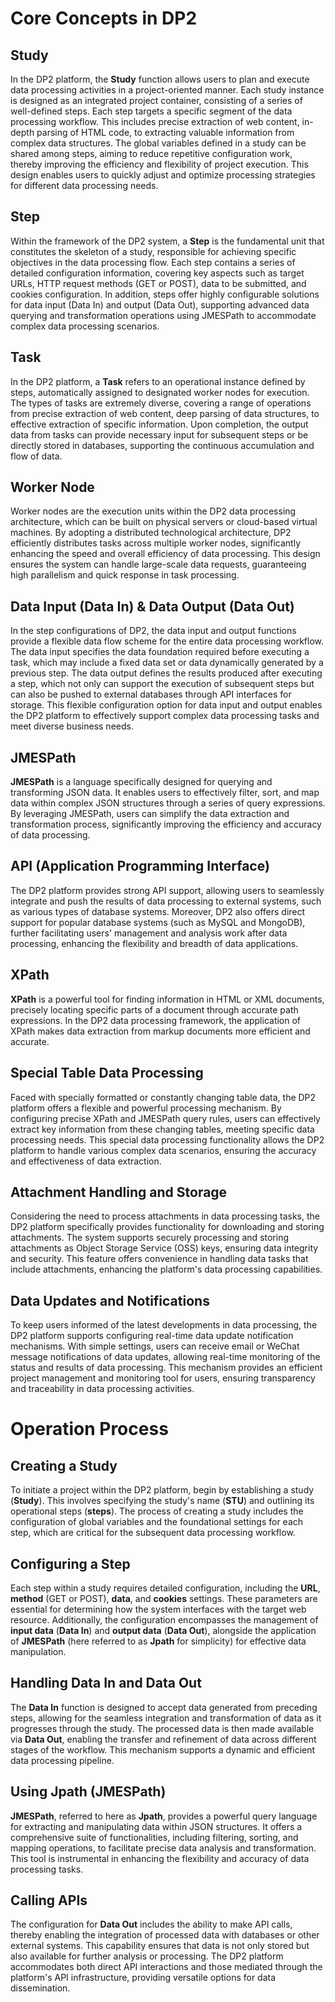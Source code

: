 # Core Concepts in DP2
## Study

In the DP2 platform, the **Study** function allows users to plan and execute data processing activities in a project-oriented manner. Each study instance is designed as an integrated project container, consisting of a series of well-defined steps. Each step targets a specific segment of the data processing workflow. This includes precise extraction of web content, in-depth parsing of HTML code, to extracting valuable information from complex data structures. The global variables defined in a study can be shared among steps, aiming to reduce repetitive configuration work, thereby improving the efficiency and flexibility of project execution. This design enables users to quickly adjust and optimize processing strategies for different data processing needs.

## Step

Within the framework of the DP2 system, a **Step** is the fundamental unit that constitutes the skeleton of a study, responsible for achieving specific objectives in the data processing flow. Each step contains a series of detailed configuration information, covering key aspects such as target URLs, HTTP request methods (GET or POST), data to be submitted, and cookies configuration. In addition, steps offer highly configurable solutions for data input (Data In) and output (Data Out), supporting advanced data querying and transformation operations using JMESPath to accommodate complex data processing scenarios.

## Task

In the DP2 platform, a **Task** refers to an operational instance defined by steps, automatically assigned to designated worker nodes for execution. The types of tasks are extremely diverse, covering a range of operations from precise extraction of web content, deep parsing of data structures, to effective extraction of specific information. Upon completion, the output data from tasks can provide necessary input for subsequent steps or be directly stored in databases, supporting the continuous accumulation and flow of data.

## Worker Node

Worker nodes are the execution units within the DP2 data processing architecture, which can be built on physical servers or cloud-based virtual machines. By adopting a distributed technological architecture, DP2 efficiently distributes tasks across multiple worker nodes, significantly enhancing the speed and overall efficiency of data processing. This design ensures the system can handle large-scale data requests, guaranteeing high parallelism and quick response in task processing.

## Data Input (Data In) & Data Output (Data Out)

In the step configurations of DP2, the data input and output functions provide a flexible data flow scheme for the entire data processing workflow. The data input specifies the data foundation required before executing a task, which may include a fixed data set or data dynamically generated by a previous step. The data output defines the results produced after executing a step, which not only can support the execution of subsequent steps but can also be pushed to external databases through API interfaces for storage. This flexible configuration option for data input and output enables the DP2 platform to effectively support complex data processing tasks and meet diverse business needs.

## JMESPath

**JMESPath** is a language specifically designed for querying and transforming JSON data. It enables users to effectively filter, sort, and map data within complex JSON structures through a series of query expressions. By leveraging JMESPath, users can simplify the data extraction and transformation process, significantly improving the efficiency and accuracy of data processing.

## API (Application Programming Interface)

The DP2 platform provides strong API support, allowing users to seamlessly integrate and push the results of data processing to external systems, such as various types of database systems. Moreover, DP2 also offers direct support for popular database systems (such as MySQL and MongoDB), further facilitating users' management and analysis work after data processing, enhancing the flexibility and breadth of data applications.

## XPath

**XPath** is a powerful tool for finding information in HTML or XML documents, precisely locating specific parts of a document through accurate path expressions. In the DP2 data processing framework, the application of XPath makes data extraction from markup documents more efficient and accurate.

## Special Table Data Processing

Faced with specially formatted or constantly changing table data, the DP2 platform offers a flexible and powerful processing mechanism. By configuring precise XPath and JMESPath query rules, users can effectively extract key information from these changing tables, meeting specific data processing needs. This special data processing functionality allows the DP2 platform to handle various complex data scenarios, ensuring the accuracy and effectiveness of data extraction.

## Attachment Handling and Storage

Considering the need to process attachments in data processing tasks, the DP2 platform specifically provides functionality for downloading and storing attachments. The system supports securely processing and storing attachments as Object Storage Service (OSS) keys, ensuring data integrity and security. This feature offers convenience in handling data tasks that include attachments, enhancing the platform's data processing capabilities.

## Data Updates and Notifications

To keep users informed of the latest developments in data processing, the DP2 platform supports configuring real-time data update notification mechanisms. With simple settings, users can receive email or WeChat message notifications of data updates, allowing real-time monitoring of the status and results of data processing. This mechanism provides an efficient project management and monitoring tool for users, ensuring transparency and traceability in data processing activities.


# Operation Process

## Creating a Study

To initiate a project within the DP2 platform, begin by establishing a study (**Study**). This involves specifying the study's name (**STU**) and outlining its operational steps (**steps**). The process of creating a study includes the configuration of global variables and the foundational settings for each step, which are critical for the subsequent data processing workflow.

## Configuring a Step

Each step within a study requires detailed configuration, including the **URL**, **method** (GET or POST), **data**, and **cookies** settings. These parameters are essential for determining how the system interfaces with the target web resource. Additionally, the configuration encompasses the management of **input data** (**Data In**) and **output data** (**Data Out**), alongside the application of **JMESPath** (here referred to as **Jpath** for simplicity) for effective data manipulation.

## Handling Data In and Data Out

The **Data In** function is designed to accept data generated from preceding steps, allowing for the seamless integration and transformation of data as it progresses through the study. The processed data is then made available via **Data Out**, enabling the transfer and refinement of data across different stages of the workflow. This mechanism supports a dynamic and efficient data processing pipeline.

## Using Jpath (JMESPath)

**JMESPath**, referred to here as **Jpath**, provides a powerful query language for extracting and manipulating data within JSON structures. It offers a comprehensive suite of functionalities, including filtering, sorting, and mapping operations, to facilitate precise data analysis and transformation. This tool is instrumental in enhancing the flexibility and accuracy of data processing tasks.

## Calling APIs

The configuration for **Data Out** includes the ability to make API calls, thereby enabling the integration of processed data with databases or other external systems. This capability ensures that data is not only stored but also available for further analysis or processing. The DP2 platform accommodates both direct API interactions and those mediated through the platform's API infrastructure, providing versatile options for data dissemination.




